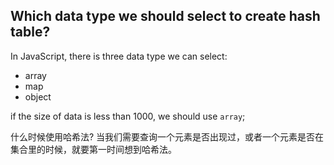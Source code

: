 
## Which data type we should select to create hash table?
In JavaScript, there is three data type we can select:
* array
* map
* object

if the size of data is less than 1000, we should use `array`;


什么时候使用哈希法? 
当我们需要查询一个元素是否出现过，或者一个元素是否在集合里的时候，就要第一时间想到哈希法。
